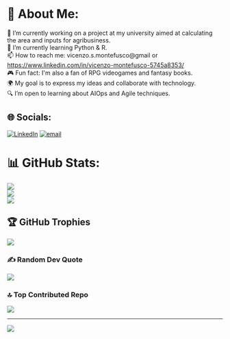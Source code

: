 # 💫 About Me:
🔭 I’m currently working on a project at my university aimed at calculating the area and inputs for agribusiness.  <br>🌱 I’m currently learning Python & R.    <br>📫 How to reach me: vicenzo.s.montefusco@gmail or https://www.linkedin.com/in/vicenzo-montefusco-5745a8353/ <br>🎮 Fun fact: I'm also a fan of RPG videogames and fantasy books.   <br>🌍 My goal is to express my ideas and collaborate with technology.   <br>🔍 I’m open to learning about AIOps and Agile techniques.  <br>


## 🌐 Socials:
[![LinkedIn](https://img.shields.io/badge/LinkedIn-%230077B5.svg?logo=linkedin&logoColor=white)](https://linkedin.com/in/https://www.linkedin.com/in/vicenzo-montefusco-5745a8353/) [![email](https://img.shields.io/badge/Email-D14836?logo=gmail&logoColor=white)](mailto:vicenzo.s.montefusco@gmail.com) 
# 📊 GitHub Stats:
![](https://github-readme-stats.vercel.app/api?username=Vicenzo-S-Montefusco&theme=ambient_gradient&hide_border=false&include_all_commits=false&count_private=false)<br/>
![](https://nirzak-streak-stats.vercel.app/?user=Vicenzo-S-Montefusco&theme=ambient_gradient&hide_border=false)<br/>
![](https://github-readme-stats.vercel.app/api/top-langs/?username=Vicenzo-S-Montefusco&theme=ambient_gradient&hide_border=false&include_all_commits=false&count_private=false&layout=compact)

## 🏆 GitHub Trophies
![](https://github-profile-trophy.vercel.app/?username=Vicenzo-S-Montefusco&theme=ambient_gradient&no-frame=false&no-bg=false&margin-w=4)

### ✍️ Random Dev Quote
![](https://quotes-github-readme.vercel.app/api?type=vetical&theme=radical)

### 🔝 Top Contributed Repo
![](https://github-contributor-stats.vercel.app/api?username=Vicenzo-S-Montefusco&limit=5&theme=ambient_gradient&combine_all_yearly_contributions=true)

---
[![](https://visitcount.itsvg.in/api?id=Vicenzo-S-Montefusco&icon=6&color=10)](https://visitcount.itsvg.in)

<!-- Proudly created with GPRM ( https://gprm.itsvg.in ) -->
